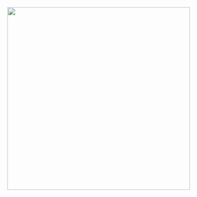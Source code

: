 <img src="https://cdn.discordapp.com/attachments/1047060118342209566/1087368424797241435/FFbjd_-VcAAd6vv.jpg" width="420" >
